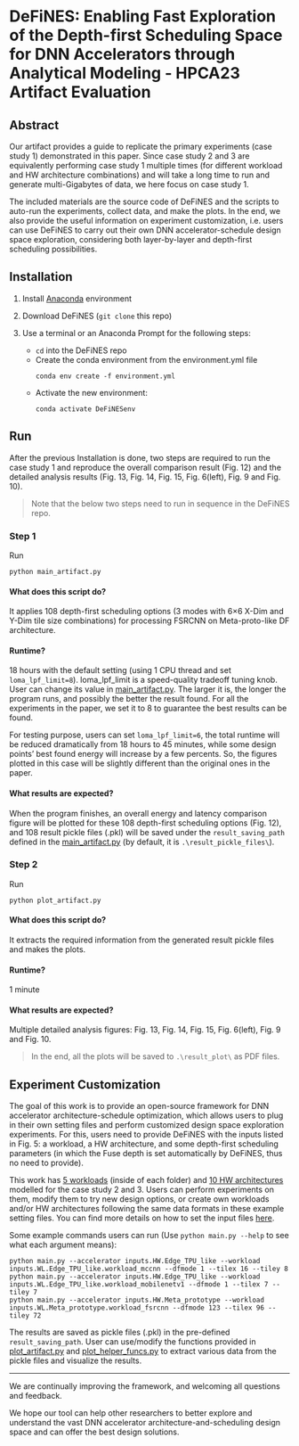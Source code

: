 # DeFiNES: Enabling Fast Exploration of the Depth-first Scheduling Space for DNN Accelerators through Analytical Modeling - HPCA23 Artifact Evaluation

## Abstract
Our artifact provides a guide to replicate the primary
experiments (case study 1) demonstrated in this paper. Since
case study 2 and 3 are equivalently performing case study 1
multiple times (for different workload and HW architecture
combinations) and will take a long time to run and generate
multi-Gigabytes of data, we here focus on case study 1.


The included materials are the source code of DeFiNES and
the scripts to auto-run the experiments, collect data, and make
the plots. In the end, we also provide the useful information
on experiment customization, i.e. users can use DeFiNES to
carry out their own DNN accelerator-schedule design space
exploration, considering both layer-by-layer and depth-first
scheduling possibilities.

## Installation

1) Install [Anaconda](https://docs.anaconda.com/anaconda/install/index.html) environment

2) Download DeFiNES (`git clone` this repo)

3) Use a terminal or an Anaconda Prompt for the following steps:
   -  `cd` into the DeFiNES repo
   -  Create the conda environment from the environment.yml file
       ```
       conda env create -f environment.yml
       ```
   -  Activate the new environment:
       ```
       conda activate DeFiNESenv
       ```

## Run

After the previous Installation is done, two steps are required to run the case study 1 and reproduce the overall
comparison result (Fig. 12) and the detailed analysis results (Fig. 13, Fig. 14, Fig. 15, Fig. 6(left), Fig. 9 and Fig. 10).

> Note that the below two steps need to run in sequence in the DeFiNES repo.

### Step 1 
Run
```
python main_artifact.py
```

#### What does this script do?
It applies 108 depth-first scheduling options (3 modes
with 6×6 X-Dim and Y-Dim tile size combinations) for
processing FSRCNN on Meta-proto-like DF architecture.

#### Runtime?
18 hours with the default setting (using 1 CPU thread
and set `loma_lpf_limit=8`). loma_lpf_limit is
a speed-quality tradeoff tuning knob. User can change
its value in [main_artifact.py](/main_artifact.py#L70). The larger it is, the
longer the program runs, and possibly the better the result
found. For all the experiments in the paper, we set it to
8 to guarantee the best results can be found.


For testing purpose, users can set `loma_lpf_limit=6`, the total runtime will be reduced dramatically from
18 hours to 45 minutes, while some design points’ best
found energy will increase by a few percents. So, the
figures plotted in this case will be slightly different than
the original ones in the paper.

#### What results are expected? 
When the program finishes, an overall energy and latency comparison figure will be plotted for these 108 depth-first scheduling options (Fig. 12), and 108 result pickle files (.pkl) will be saved under the `result_saving_path` defined in the [main_artifact.py](/main_artifact.py#L13) (by default, it is `.\result_pickle_files\`).


### Step 2
Run
```
python plot_artifact.py
```

#### What does this script do?
It extracts the required information from the generated
result pickle files and makes the plots.

#### Runtime?
1 minute

#### What results are expected? 
Multiple detailed analysis figures: Fig. 13, Fig. 14, Fig. 15, Fig. 6(left), Fig. 9 and Fig. 10.

> In the end, all the plots will be saved to `.\result_plot\` as PDF files.

## Experiment Customization
The goal of this work is to provide an open-source framework for DNN accelerator architecture-schedule optimization,
which allows users to plug in their own setting files and perform customized design space exploration experiments.
For this, users need to provide DeFiNES with the inputs listed in Fig. 5: a workload, a HW architecture, and some
depth-first scheduling parameters (in which the Fuse depth is set automatically by DeFiNES, thus no need to provide).

This work has [5 workloads](/inputs/WL) (inside of each folder) and [10 HW architectures](/inputs/HW) modelled for the case study 2 and 3. Users can perform
experiments on them, modify them to try new design options, or create own workloads and/or HW architectures following the same data formats in these example setting files. You can find more details on how to set the input files [here](https://zigzag-project.github.io/zigzag/user-guide.html).

Some example commands users can run (Use `python main.py --help` to see what each argument means):
```
python main.py --accelerator inputs.HW.Edge_TPU_like --workload inputs.WL.Edge_TPU_like.workload_mccnn --dfmode 1 --tilex 16 --tiley 8
python main.py --accelerator inputs.HW.Edge_TPU_like --workload inputs.WL.Edge_TPU_like.workload_mobilenetv1 --dfmode 1 --tilex 7 --tiley 7
python main.py --accelerator inputs.HW.Meta_prototype --workload inputs.WL.Meta_prototype.workload_fsrcnn --dfmode 123 --tilex 96 --tiley 72
```
The results are saved as pickle files (.pkl) in the pre-defined `result_saving_path`. User can use/modify the functions provided in [plot_artifact.py](/plot_artifact.py) and
[plot_helper_funcs.py](/plot_helper_funcs.py) to extract various data from the pickle files and visualize the results.

---
We are continually improving the framework, and welcoming all questions and feedback. 

We hope our tool can help other researchers to better explore and understand the vast DNN accelerator architecture-and-scheduling design space and can offer the best design solutions.







